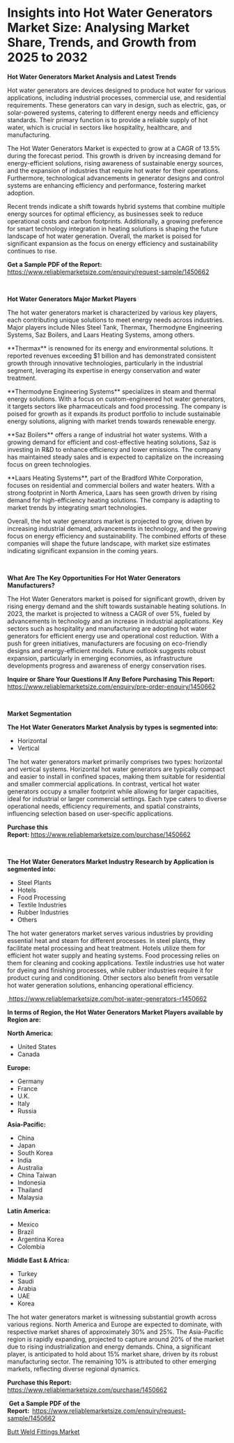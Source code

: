 <p><h1>Insights into Hot Water Generators Market Size: Analysing Market Share, Trends, and Growth from 2025 to 2032</h1></p><p><strong>Hot Water Generators Market Analysis and Latest Trends</strong></p>
<p><p>Hot water generators are devices designed to produce hot water for various applications, including industrial processes, commercial use, and residential requirements. These generators can vary in design, such as electric, gas, or solar-powered systems, catering to different energy needs and efficiency standards. Their primary function is to provide a reliable supply of hot water, which is crucial in sectors like hospitality, healthcare, and manufacturing.</p><p>The Hot Water Generators Market is expected to grow at a CAGR of 13.5% during the forecast period. This growth is driven by increasing demand for energy-efficient solutions, rising awareness of sustainable energy sources, and the expansion of industries that require hot water for their operations. Furthermore, technological advancements in generator designs and control systems are enhancing efficiency and performance, fostering market adoption.</p><p>Recent trends indicate a shift towards hybrid systems that combine multiple energy sources for optimal efficiency, as businesses seek to reduce operational costs and carbon footprints. Additionally, a growing preference for smart technology integration in heating solutions is shaping the future landscape of hot water generation. Overall, the market is poised for significant expansion as the focus on energy efficiency and sustainability continues to rise.</p></p>
<p><strong>Get a Sample PDF of the Report:&nbsp;</strong> <a href="https://www.reliablemarketsize.com/enquiry/request-sample/1450662?utm_campaign=2344&utm_medium=2&utm_source=Github&utm_content=ia&utm_term=21022025&utm_id=hot-water-generators">https://www.reliablemarketsize.com/enquiry/request-sample/1450662</a></p>
<p>&nbsp;</p>
<p><strong>Hot Water Generators Major Market Players</strong></p>
<p><p>The hot water generators market is characterized by various key players, each contributing unique solutions to meet energy needs across industries. Major players include Niles Steel Tank, Thermax, Thermodyne Engineering Systems, Saz Boilers, and Laars Heating Systems, among others.</p><p>**Thermax** is renowned for its energy and environmental solutions. It reported revenues exceeding $1 billion and has demonstrated consistent growth through innovative technologies, particularly in the industrial segment, leveraging its expertise in energy conservation and water treatment.</p><p>**Thermodyne Engineering Systems** specializes in steam and thermal energy solutions. With a focus on custom-engineered hot water generators, it targets sectors like pharmaceuticals and food processing. The company is poised for growth as it expands its product portfolio to include sustainable energy solutions, aligning with market trends towards renewable energy.</p><p>**Saz Boilers** offers a range of industrial hot water systems. With a growing demand for efficient and cost-effective heating solutions, Saz is investing in R&D to enhance efficiency and lower emissions. The company has maintained steady sales and is expected to capitalize on the increasing focus on green technologies.</p><p>**Laars Heating Systems**, part of the Bradford White Corporation, focuses on residential and commercial boilers and water heaters. With a strong footprint in North America, Laars has seen growth driven by rising demand for high-efficiency heating solutions. The company is adapting to market trends by integrating smart technologies.</p><p>Overall, the hot water generators market is projected to grow, driven by increasing industrial demand, advancements in technology, and the growing focus on energy efficiency and sustainability. The combined efforts of these companies will shape the future landscape, with market size estimates indicating significant expansion in the coming years.</p></p>
<p>&nbsp;</p>
<p><strong>What Are The Key Opportunities For Hot Water Generators Manufacturers?</strong></p>
<p><p>The Hot Water Generators market is poised for significant growth, driven by rising energy demand and the shift towards sustainable heating solutions. In 2023, the market is projected to witness a CAGR of over 5%, fueled by advancements in technology and an increase in industrial applications. Key sectors such as hospitality and manufacturing are adopting hot water generators for efficient energy use and operational cost reduction. With a push for green initiatives, manufacturers are focusing on eco-friendly designs and energy-efficient models. Future outlook suggests robust expansion, particularly in emerging economies, as infrastructure developments progress and awareness of energy conservation rises.</p></p>
<p><strong>Inquire or Share Your Questions If Any Before Purchasing This Report:</strong> <a href="https://www.reliablemarketsize.com/enquiry/pre-order-enquiry/1450662?utm_campaign=2344&utm_medium=2&utm_source=Github&utm_content=ia&utm_term=21022025&utm_id=hot-water-generators">https://www.reliablemarketsize.com/enquiry/pre-order-enquiry/1450662</a></p>
<p>&nbsp;</p>
<p><strong>Market Segmentation</strong></p>
<p><strong>The Hot Water Generators Market Analysis by types is segmented into:</strong></p>
<p><ul><li>Horizontal</li><li>Vertical</li></ul></p>
<p><p>The hot water generators market primarily comprises two types: horizontal and vertical systems. Horizontal hot water generators are typically compact and easier to install in confined spaces, making them suitable for residential and smaller commercial applications. In contrast, vertical hot water generators occupy a smaller footprint while allowing for larger capacities, ideal for industrial or larger commercial settings. Each type caters to diverse operational needs, efficiency requirements, and spatial constraints, influencing selection based on user-specific applications.</p></p>
<p><strong>Purchase this Report:&nbsp;</strong><a href="https://www.reliablemarketsize.com/purchase/1450662?utm_campaign=2344&utm_medium=2&utm_source=Github&utm_content=ia&utm_term=21022025&utm_id=hot-water-generators">https://www.reliablemarketsize.com/purchase/1450662</a></p>
<p>&nbsp;</p>
<p><strong>The Hot Water Generators Market Industry Research by Application is segmented into:</strong></p>
<p><ul><li>Steel Plants</li><li>Hotels</li><li>Food Processing</li><li>Textile Industries</li><li>Rubber Industries</li><li>Others</li></ul></p>
<p><p>The hot water generators market serves various industries by providing essential heat and steam for different processes. In steel plants, they facilitate metal processing and heat treatment. Hotels utilize them for efficient hot water supply and heating systems. Food processing relies on them for cleaning and cooking applications. Textile industries use hot water for dyeing and finishing processes, while rubber industries require it for product curing and conditioning. Other sectors also benefit from versatile hot water generation solutions, enhancing operational efficiency.</p></p>
<p><a href="https://www.reliablemarketsize.com/hot-water-generators-r1450662?utm_campaign=2344&utm_medium=2&utm_source=Github&utm_content=ia&utm_term=21022025&utm_id=hot-water-generators">&nbsp;https://www.reliablemarketsize.com/hot-water-generators-r1450662</a></p>
<p><strong>In terms of Region, the Hot Water Generators Market Players available by Region are:</strong></p>
<p>
    <p> <strong> North America: </strong>
        <ul>
            <li>United States</li>
            <li>Canada</li>
        </ul>
        </p> 
    <p> <strong> Europe: </strong>
        <ul>
            <li>Germany</li>
            <li>France</li>
            <li>U.K.</li>
            <li>Italy</li>
            <li>Russia</li>
        </ul>
        </p> 
    <p> <strong> Asia-Pacific: </strong>
        <ul>
            <li>China</li>
            <li>Japan</li>
            <li>South Korea</li>
            <li>India</li>
            <li>Australia</li>
            <li>China Taiwan</li>
            <li>Indonesia</li>
            <li>Thailand</li>
            <li>Malaysia</li>
        </ul>
        </p> 
    <p> <strong> Latin America: </strong>
        <ul>
            <li>Mexico</li>
            <li>Brazil</li>
            <li>Argentina Korea</li>
            <li>Colombia</li>
        </ul>
        </p> 
    <p> <strong> Middle East & Africa: </strong>
        <ul>
            <li>Turkey</li>
            <li>Saudi</li>
            <li>Arabia</li>
            <li>UAE</li>
            <li>Korea</li>
        </ul>
    </p>
    </p>
<p><p>The hot water generators market is witnessing substantial growth across various regions. North America and Europe are expected to dominate, with respective market shares of approximately 30% and 25%. The Asia-Pacific region is rapidly expanding, projected to capture around 20% of the market due to rising industrialization and energy demands. China, a significant player, is anticipated to hold about 15% market share, driven by its robust manufacturing sector. The remaining 10% is attributed to other emerging markets, reflecting diverse regional dynamics.</p></p>
<p><strong>Purchase this Report: </strong><a href="https://www.reliablemarketsize.com/purchase/1450662?utm_campaign=2344&utm_medium=2&utm_source=Github&utm_content=ia&utm_term=21022025&utm_id=hot-water-generators">https://www.reliablemarketsize.com/purchase/1450662</a></p>
<p>&nbsp;<strong>Get a Sample PDF of the Report:&nbsp;&nbsp;</strong><a href="https://www.reliablemarketsize.com/enquiry/request-sample/1450662?utm_campaign=2344&utm_medium=2&utm_source=Github&utm_content=ia&utm_term=21022025&utm_id=hot-water-generators">https://www.reliablemarketsize.com/enquiry/request-sample/1450662</a></p>
<p><strong></strong></p>
<p><p><a href="https://github.com/ovtkosle/Market-Research-Report-List-1/blob/main/butt-weld-fittings-market.md?utm_campaign=2344&utm_medium=2&utm_source=Github&utm_content=ia&utm_term=21022025&utm_id=hot-water-generators">Butt Weld Fittings Market</a></p></p>
